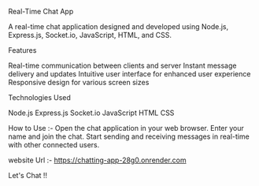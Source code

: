 Real-Time Chat App

A real-time chat application designed and developed using Node.js, Express.js, Socket.io, JavaScript, HTML, and CSS.

Features

Real-time communication between clients and server
Instant message delivery and updates
Intuitive user interface for enhanced user experience
Responsive design for various screen sizes

Technologies Used

Node.js
Express.js
Socket.io
JavaScript
HTML
CSS

How to Use :- 
Open the chat application in your web browser.
Enter your name and join the chat.
Start sending and receiving messages in real-time with other connected users.

website Url :- https://chatting-app-28g0.onrender.com

Let's Chat !!
